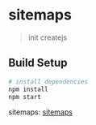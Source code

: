 # sitemaps

> init createjs

## Build Setup

``` bash
# install dependencies
npm install
npm start
```

sitemaps: [sitemaps](http://47.105.62.221/sitemaps/index.html)
